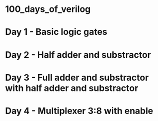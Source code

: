 # 100_days_of_verilog

# Day 1 - Basic logic gates
# Day 2 - Half adder and  substractor
# Day 3 - Full adder and substractor with half adder and substractor 
# Day 4 - Multiplexer 3:8 with enable
